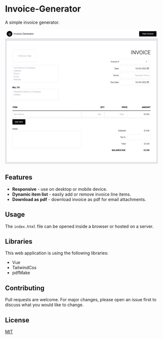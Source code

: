 # Invoice-Generator

A simple invoice generator.

![Screenshot](./screenshot.png 'Invoice Generator Screenshot')

## Features

-   **Responsive** - use on desktop or mobile device.
-   **Dynamic item list** - easily add or remove invoice line items.
-   **Download as pdf** - download invoice as pdf for email attachments.

## Usage

The `index.html` file can be opened inside a browser or hosted on a server.

## Libraries

This web application is using the following libraries:

-   Vue
-   TailwindCss
-   pdfMake

## Contributing

Pull requests are welcome. For major changes, please open an issue first to discuss what you would like to change.

## License

[MIT](https://choosealicense.com/licenses/mit/)
